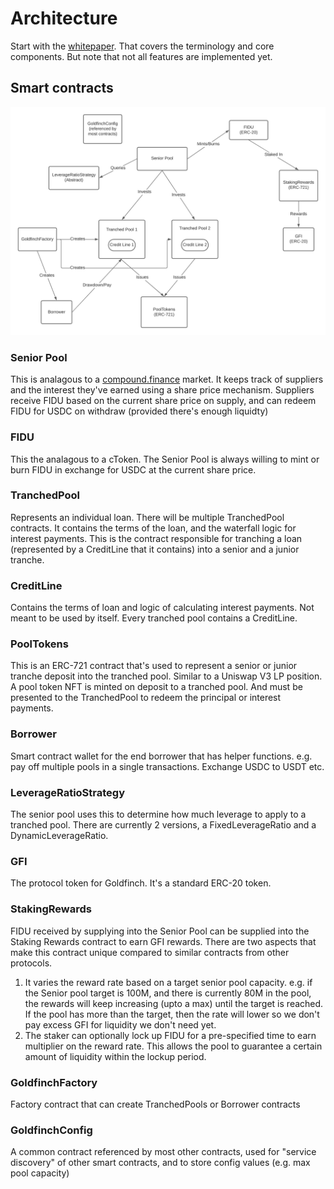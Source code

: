 # Architecture
Start with the [whitepaper](https://goldfinch.finance/goldfinch_whitepaper.pdf). That covers the terminology and core components. But note that not all features are implemented yet.

## Smart contracts

![](./architecture.png)

### Senior Pool
This is analagous to a [compound.finance](https://compound.finance) market. It keeps track of suppliers and the interest they've earned using a share price mechanism.
Suppliers receive FIDU based on the current share price on supply, and can redeem FIDU for USDC on withdraw (provided there's enough liquidty)

### FIDU
This the analagous to a cToken. The Senior Pool is always willing to mint or burn FIDU in exchange for USDC at the current share price.

### TranchedPool
Represents an individual loan. There will be multiple TranchedPool contracts. It contains the terms of the loan, and the waterfall logic for interest payments.
This is the contract responsible for tranching a loan (represented by a CreditLine that it contains) into a senior and a junior tranche.

### CreditLine
Contains the terms of loan and logic of calculating interest payments. Not meant to be used by itself. Every tranched pool contains a CreditLine.

### PoolTokens
This is an ERC-721 contract that's used to represent a senior or junior tranche deposit into the tranched pool. Similar to a Uniswap V3 LP position.
A pool token NFT is minted on deposit to a tranched pool. And must be presented to the TranchedPool to redeem the principal or interest payments.

### Borrower
Smart contract wallet for the end borrower that has helper functions. e.g. pay off multiple pools in a single transactions. Exchange USDC to USDT etc.

### LeverageRatioStrategy
The senior pool uses this to determine how much leverage to apply to a tranched pool. There are currently 2 versions, a FixedLeverageRatio and a DynamicLeverageRatio.

### GFI
The protocol token for Goldfinch. It's a standard ERC-20 token.

### StakingRewards
FIDU received by supplying into the Senior Pool can be supplied into the Staking Rewards contract to earn GFI rewards. There are two aspects that make this contract unique compared to similar contracts from other protocols.

1. It varies the reward rate based on a target senior pool capacity. e.g. if the Senior pool target is 100M, and there is currently 80M in the pool, the rewards will keep increasing (upto a max) until the target is reached.
If the pool has more than the target, then the rate will lower so we don't pay excess GFI for liquidity we don't need yet.
2. The staker can optionally lock up FIDU for a pre-specified time to earn multiplier on the reward rate. This allows the pool to guarantee a certain amount of liquidity within the lockup period.

### GoldfinchFactory
Factory contract that can create TranchedPools or Borrower contracts

### GoldfinchConfig
A common contract referenced by most other contracts, used for "service discovery" of other smart contracts, and to store config values (e.g. max pool capacity)
